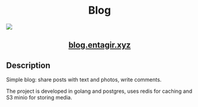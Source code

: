 <h1 align="center">Blog</h1>

<img src="https://blog.entagir.xyz/img/blog1.png">


<h2 align="center"><a  href="https://blog.entagir.xyz">blog.entagir.xyz</a></h2>

## Description
Simple blog: share posts with text and photos, write comments.

The project is developed in golang and postgres, uses redis for caching and S3 minio for storing media.
